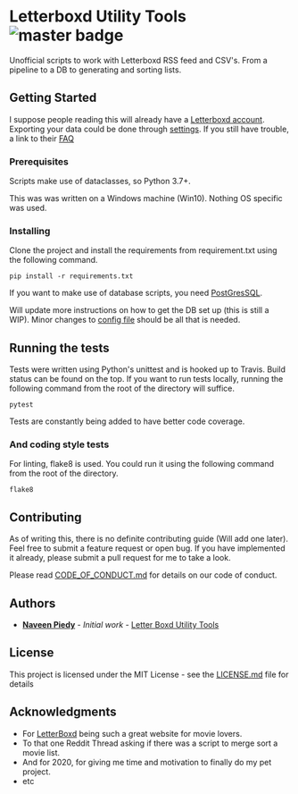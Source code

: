 # Letterboxd Utility Tools ![master badge](https://img.shields.io/travis/com/naveenpiedy/letterboxd_utility_tools/master.svg?logo=travis&labelColor=abcdef&color=03cffc&label=Master%20Build&link=https://travis-ci.com/naveenpiedy/letterboxd_utility_tools&style=for-the-badge)

Unofficial scripts to work with Letterboxd RSS feed and CSV's. From a pipeline to a DB to generating and sorting lists.

## Getting Started

I suppose people reading this will already have a [Letterboxd account](https://letterboxd.com/). Exporting your data could be done through [settings](https://letterboxd.com/settings/data/). If you still have trouble, a link to their [FAQ](https://letterboxd.com/about/frequent-questions/#:~:text=To%20export%20a%20list%20from,of%20creating%20a%20new%20list.) 

### Prerequisites

Scripts make use of dataclasses, so Python 3.7+.

This was was written on a Windows machine (Win10). Nothing OS specific was used. 

### Installing

Clone the project and install the requirements from requirement.txt using the following command.

```
pip install -r requirements.txt
```

If you want to make use of database scripts, you need [PostGresSQL](https://www.postgresql.org/download/).

Will update more instructions on how to get the DB set up (this is still a WIP). Minor changes to [config file](https://github.com/naveenpiedy/letterboxd_utility_tools/blob/master/src/database_pipeline_tools/base.py) should be all that is needed.  

## Running the tests

Tests were written using Python's unittest and is hooked up to Travis. Build status can be found on the top. If you want to run tests locally, running the following command from the root of the directory will suffice.

```
pytest
```
Tests are constantly being added to have better code coverage. 

### And coding style tests

For linting, flake8 is used. You could run it using the following command from the root of the directory. 

```
flake8
```

## Contributing

As of writing this, there is no definite contributing guide (Will add one later). Feel free to submit a feature request or open bug. If you have implemented it already, please submit a pull request for me to take a look.  

Please read [CODE_OF_CONDUCT.md](https://github.com/naveenpiedy/letterboxd_utility_tools/blob/master/CODE_OF_CONDUCT.md) for details on our code of conduct.

## Authors

* **[Naveen Piedy](https://github.com/naveenpiedy)** - *Initial work* - [Letter Boxd Utility Tools](https://github.com/naveenpiedy/letterboxd_utility_tools)

## License

This project is licensed under the MIT License - see the [LICENSE.md](https://github.com/naveenpiedy/letterboxd_utility_tools/blob/master/LICENSE) file for details

## Acknowledgments

* For [LetterBoxd](https://letterboxd.com/) being such a great website for movie lovers.
* To that one Reddit Thread asking if there was a script to merge sort a movie list.
* And for 2020, for giving me time and motivation to finally do my pet project. 
* etc
